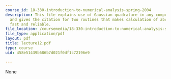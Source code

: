 ```yaml
---
course_id: 18-330-introduction-to-numerical-analysis-spring-2004
description: This file explains use of Gaussian quadrature in any computing project,
  and gives the citation for two routines that makes calculation of abcissa and weight
  fast and reliable.
file_location: /coursemedia/18-330-introduction-to-numerical-analysis-spring-2004/458e51439b686b7d021f0df1c72196e9_lecture12.pdf
file_type: application/pdf
layout: pdf
title: lecture12.pdf
type: course
uid: 458e51439b686b7d021f0df1c72196e9

---
```

None